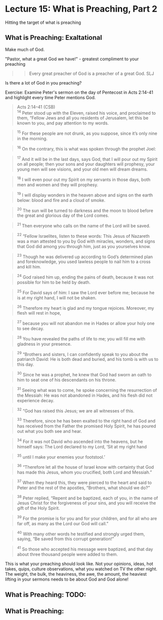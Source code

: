 # Lecture 15: What is Preaching, Part 2

Hitting the target of what is preaching

## What is Preaching: Exaltational

Make much of God.

"Pastor, what a great God we have!" - greatest compliment to your preaching

>>Every great preacher of God is a preacher of a great God. SLJ

Is there a lot of God in you preaching?

</bgy>Exercise</bgy>: Examine Peter's sermon on the day of Pentecost in Acts 2:14-41 and highlight every time Peter mentions God.

>Acts 2:14–41 (CSB)  
><sup>14</sup> Peter stood up with the Eleven, raised his voice, and proclaimed to them, “Fellow Jews and all you residents of Jerusalem, let this be known to you, and pay attention to my words. 

><sup>15</sup> For these people are not drunk, as you suppose, since it’s only nine in the morning. 

><sup>16</sup> On the contrary, this is what was spoken through the prophet Joel: 

><sup>17</sup> And it will be in the last days, says <bgy>God</bgy>, that I will pour out my <bgy>Spirit</bgy> on all people; then your sons and your daughters will prophesy, your young men will see visions, and your old men will dream dreams. 

><sup>18</sup> I will even pour out my <bgy>Spirit</bgy> on my servants in those days, both men and women and they will prophesy. 

><sup>19</sup> I will display wonders in the heaven above and signs on the earth below: blood and fire and a cloud of smoke. 

><sup>20</sup> The sun will be turned to darkness and the moon to blood before the great and glorious day of the <bgy>Lord</bgy> comes. 

><sup>21</sup> Then everyone who calls on the name of the <bgy>Lord</bgy> will be saved. 

><sup>22</sup> “Fellow Israelites, listen to these words: This <bgy>Jesus</bgy> of Nazareth was a man attested to you by <bgy>God</bgy> with miracles, wonders, and signs that <bgy>God</bgy> did among you through <bgy>him</bgy>, just as you yourselves know. 

><sup>23</sup> Though <bgy>he</bgy> was delivered up according to <bgy>God’s</bgy> determined plan and foreknowledge, you used lawless people to nail <bgy>him</bgy> to a cross and kill <bgy>him</bgy>. 

><sup>24</sup> <bgy>God</bgy> raised <bgy>him</bgy> up, ending the pains of death, because it was not possible for <bgy>him</bgy> to be held by death. 

><sup>25</sup> For David says of <bgy>him</bgy>: I saw the <bgy>Lord</bgy> ever before me; because <bgy>he</bgy> is at my right hand, I will not be shaken. 

><sup>26</sup> Therefore my heart is glad and my tongue rejoices. Moreover, my flesh will rest in hope, 

><sup>27</sup> because <bgy>you</bgy> will not abandon <bgy>me</bgy> in Hades or allow your <bgy>holy one</bgy> to see decay. 

><sup>28</sup> <bgy>You</bgy> have revealed the paths of life to me; <bgy>you</bgy> will fill me with gladness in <bgy>your</bgy> presence. 

><sup>29</sup> “Brothers and sisters, I can confidently speak to you about the patriarch David: He is both dead and buried, and his tomb is with us to this day. 

><sup>30</sup> Since he was a prophet, he knew that <bgy>God</bgy> had sworn an oath to him to seat one of his descendants on his throne. 

><sup>31</sup> Seeing what was to come, he spoke concerning the resurrection of the <bgy>Messiah</bgy>: <bgy>He</bgy> was not abandoned in Hades, and <bgy>his</bgy> flesh did not experience decay. 

><sup>32</sup> “</bgy>God</bgy> has raised this <bgy>Jesus</bgy>; we are all witnesses of this. 

><sup>33</sup> Therefore, since he has been exalted to the right hand of <bgy>God</bgy> and has received from the <bgy>Father</bgy> the promised <bgy>Holy</bgy> <bgy>Spirit</bgy>, he has poured out what you both see and hear. 

><sup>34</sup> For it was not David who ascended into the heavens, but he himself says: The <bgy>Lord</bgy> declared to my <bgy>Lord</bgy>, ‘Sit at my right hand 

><sup>35</sup> until I make your enemies your footstool.’ 

><sup>36</sup> “Therefore let all the house of Israel know with certainty that <bgy>God</bgy> has made this <bgy>Jesus</bgy>, whom you crucified, both <bgy>Lord</bgy> and <bgy>Messiah</bgy>.” 

><sup>37</sup> When they heard this, they were pierced to the heart and said to Peter and the rest of the apostles, “Brothers, what should we do?” 

><sup>38</sup> Peter replied, “Repent and be baptized, each of you, in the name of <bgy>Jesus</bgy> <bgy>Christ</bgy> for the forgiveness of your sins, and you will receive the gift of the <bgy>Holy</bgy> <bgy>Spirit</bgy>. 

><sup>39</sup> For the promise is for you and for your children, and for all who are far off, as many as the <bgy>Lord</bgy> our <bgy>God</bgy> will call.” 

><sup>40</sup> With many other words he testified and strongly urged them, saying, “Be saved from this corrupt generation!” 

><sup>41</sup> So those who accepted his message were baptized, and that day about three thousand people were added to them.

This is what your preaching should look like. Not your opinions, ideas, hot takes, quips, culture observations, what you watched on TV the other night. The weight, the bulk, the heaviness, the awe, the amount, the heaviest lifting in your sermons needs to be about God and God alone!

## What is Preaching: TODO:



## What is Preaching: 
